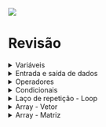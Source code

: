 ![](./digital-house-header.png)

# Revisão

<details>
  <summary>Variáveis</summary>

- Identificadores são os nomes utilizados para identificar os elementos nos seus programas, como namespaces, classes, métodos e variáveis. No C#, você deve seguir as regras de sintaxe abaixo ao escolher os identificadores: 
    - Você pode utilizar apenas letras (maiúsculas ou minúsculas), dígitos e o caractere de sublinhado. 
    - Um identificador deve iniciar com uma letra (ou um sublinhado). Por exemplo, resultado, _placar, timeDeFutebol e plano9 são identificadores válidos, enquanto resultado%, timeDeFutebol$ e 9plano não são. 

- Existem 4 tipos mais comuns de variáveis; 
    - String → Usada para armazenar caracteres (textos e símbolos).
    ````c#
    string nome = "José do egito";
    ````
    - int → usada para armazenar números inteiros.
     ````c#
    int idade = 30;
    ````
    - double → usada para armazenar números reais.
     ````c#
    double altura = 1.70;
    ````
    - bool → true e false para inicializar uma variável bool ou passar um valor booleano de verdadeiro ou falso;
    ````c#
    bool check = true;
    ````
</details>

<details>
  <summary>Entrada e saída de dados</summary>

- Console
> A Console fornece suporte básico para aplicativos que leem caracteres do console e escrevem caracteres.

- Console.WriteLine
> Saída de dados no console
````c#
Console.WriteLine("Seja bem-vindo!");
````

- Console.ReadLine
> Entrada de dados no console
````c#
string nome;
Console.WriteLine("Qual seu nome?");
nome = Console.ReadLine();

string idade;
Console.WriteLine("Qual sua idade?");
idade = int.Parse(Console.ReadLine());

string altura;
Console.WriteLine("Qual sua altura?");
altura = double.Parse(Console.ReadLine());
````

> .Parse: Converte a representação de uma string de um número em seu equivalente tipo, int ou double.
</details>

<details>
  <summary>Operadores</summary>

- Adição (+)
````c#
int n1 = 2;
int n2 = 3;
int soma = n1 + n2
Console.WriteLine("A soma é" + soma); // 5
````
- Subtração (-)
````c#
int n1 = 2;
int n2 = 3;
int subtracao = n1 - n2
Console.WriteLine("A subtração é" + subtracao); // -1
````
- Multiplicação (*)
````c#
int n1 = 4;
int n2 = 3;
double multiplicacao = n1 * n2
Console.WriteLine("A multiplicação é" + multiplicacao); // 12
````
- Divisão (/)
````c#
int n1 = 4;
int n2 = 3;
double divisao = n1 / n2
Console.WriteLine("A divisão é" + divisao); // 1
````
- Resto (%)
````c#
int n1 = 4;
int n2 = 3;
double resto = n1 % n2
Console.WriteLine("O resto é" + resto); // 3
````

</details>

<details>
  <summary>Condicionais</summary>

- if 
````c#
int n1 = 4;
int n2 = 3;
if (n1 > n2) // Se a expressão for verdadeira, entra no if 
    Console.WriteLine("n1 > n2"); 
````
- if/else
````c#
int n1 = 4;
int n2 = 3;
if (n1 > n2) // Se a expressão for verdadeira, entra no if
    Console.WriteLine("n1 > n2"); 
else // se for falsa, entra no else
    Console.WriteLine("n1 < n2"); 
````
- if/else if/else
````c#
int n1 = 4;
int n2 = 4;
if (n1 > n2) {
    Console.WriteLine("n1 > n2"); 
} else if (n1 < n2) {
    Console.WriteLine("n1 < n2");
} else {
    Console.WriteLine("n1 = n2");
} 
````
- operador ternário
````c#
int n1 = 4;
int n2 = 5;
string resultado = n1 > n2 ? "n1 > n2" : "n1 < n2";
Console.WriteLine(resultado); 
````
- swicth
````c#
int opcao = 2;
swicth (opcao) {
    case 1: 
        Console.WriteLine('opção 1'); 
        break;
    case 2: 
        Console.WriteLine('opção 2'); 
        break;
    default:
        Console.WriteLine('opção inválida'); 
        break;
}
````
</details>

<details>
  <summary>Laço de repetição - Loop</summary>

- for
> É a estrutura de repetição que utilizamos quando sabemos a quantidade de repetições que um bloco de código deve ser executado

````c#
for (int i = 1; i <= 10; i++) //Vai imprimir no console a contagem de 1 a 10
  Console.WriteLine(i); 
````

- while
>  Executa o loop enquanto a condição for verdadeira. 

````c#
int i = 1;
while (i <= 10) { //Vai imprimir no console a contagem de 1 a 10
  Console.WriteLine(i);
  i++;
} 
````

- do while
> Executa o loop primeiro e depois verifica a condição.

````c#
int i = 1;
do { //Vai imprimir no console a contagem de 1 a 10
  Console.WriteLine(i);
  i++;
} while(i <= 10);
````
</details>

<details>
  <summary>Array - Vetor</summary>

- Array:
> Os arrays são estruturas que servem para guardar dados, e organizá-los. Seu objetivo é ser um espaço fixo na memória do computador que armazena elementos. Esses elementos podem ser acessados por um tipo de indicação, que chamamos de índice.

> Todo array inicia da posição 0

- Declaração de array
````c#
List<string> semana1 = ["Segunda", "Terça", "Quarta", "Quinta", "Sexta", "Sábado", "Domingo" ];
````

````c#
string[] semana = new string[] {"Segunda", "Terça", "Quarta", "Quinta", "Sexta", "Sábado", "Domingo"};
````


- Para acessar um valor referente ao índice do array:
````c#
Console.WriteLine(semana[3]); // Irá imprimir o valor Quinta
````

- Imprimindo todos os valores de um array
````c#
for (int i = 0; i < semana.Lenght; i++)
  Console.WriteLine(semana[i]);
````

````c#
foreach(string valor in semana)
  Console.WriteLine(valor);
````

````c#
int i = 0;
while(i < semana.Lenght) {
  Console.WriteLine(semana[i]);
  i++;
}
````

````c#
int i = 0;
do {
  Console.WriteLine(semana[i]);
  i++;
} while(i < semana.Lenght)
````

</details>

<details>
  <summary>Array - Matriz </summary>

> A matriz multidimensional pode ser declarada adicionando vírgulas entre colchetes. Por exemplo, [,] declara uma matriz bidimensional, [, ,] declara uma matriz tridimensional, [, , ,] declara uma matriz quadridimensional e assim por diante.

- Exemplo
````c#
int[,] matriz = new int[3, 3];
matriz[0, 0] = 1;
matriz[0, 1] = 1;
matriz[0, 2] = 2;

matriz[1, 0] = 8;
matriz[1, 1] = 3;
matriz[1, 2] = 1;

matriz[2, 0] = 9;
matriz[2, 1] = 9;
matriz[2, 2] = 4;

````

- Acessando o valor de um índice da matriz
````c#
Console.WriteLine(matriz[1,2]); // vai impirmir o valor 1 no console
````

- imprimindo todos os valores da matriz
````c#
for (int i = 0; i < matriz.Lenght; i++) {
    for (int j = 0; j < matriz.Lenght; j++) {
        Console.WriteLine(matriz[i, j]); 
    }
}
````

````c#
foreach(int i in matriz) {
  Console.WriteLine(i); 
}
````
</details>
